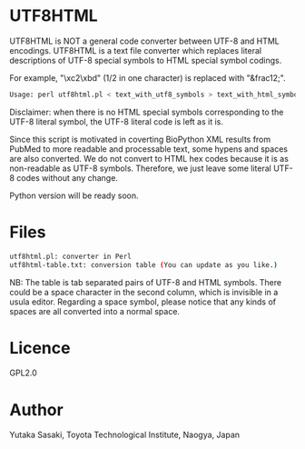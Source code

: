 # UTF8HTML

UTF8HTML is NOT a general code converter between UTF-8 and HTML encodings.
UTF8HTML is a text file converter which replaces literal descriptions of UTF-8 special symbols to HTML special symbol codings.

For example, "\xc2\xbd" (1/2 in one character) is replaced with "&amp;frac12;".

```bash
Usage: perl utf8html.pl < text_with_utf8_symbols > text_with_html_symbols
```

Disclaimer: when there is no HTML special symbols corresponding to the UTF-8 literal symbol, the UTF-8 literal code is left as it is.

Since this script is motivated in coverting BioPython XML results from PubMed to more readable and processable text, some hypens and spaces are also converted. We do not convert to HTML hex codes because it is as non-readable as UTF-8 symbols. Therefore, we just leave some literal UTF-8 codes without any change.

Python version will be ready soon.

# Files

```bash
utf8html.pl: converter in Perl
utf8html-table.txt: conversion table (You can update as you like.)
```
NB: The table is tab separated pairs of UTF-8 and HTML symbols. There could be a space character in the second column, which is invisible in a usula editor. Regarding a space symbol, please notice that any kinds of spaces are all converted into a normal space.

# Licence
GPL2.0

# Author
Yutaka Sasaki, Toyota Technological Institute, Naogya, Japan
